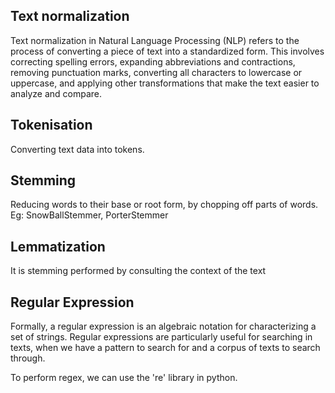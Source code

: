 ## Text normalization
Text normalization in Natural Language Processing (NLP) refers to the process of converting a piece of text into a standardized form. This involves correcting spelling errors, expanding abbreviations and contractions, removing punctuation marks, converting all characters to lowercase or uppercase, and applying other transformations that make the text easier to analyze and compare.

## Tokenisation
Converting text data into tokens.

## Stemming
Reducing words to their base or root form, by chopping off parts of words.
Eg: SnowBallStemmer, PorterStemmer

## Lemmatization
It is stemming performed by consulting the context of the text

## Regular Expression
Formally, a regular expression is an algebraic notation for characterizing a set of strings. Regular expressions are particularly useful for searching in texts, when we have a pattern to search for and a corpus of texts to search through.

To perform regex, we can use the 're' library in python.









